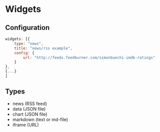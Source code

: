 # Widgets

## Configuration

```javascript
widgets: [{
	type: "news",
	title: "news/rss example",
	config: {
		url: "http://feeds.feedburner.com/simonbuechi-imdb-ratings"
	}
},
{...}
]

```
    
## Types

* news (RSS feed)
* data (JSON file)
* chart (JSON file)
* markdown (text or md-file)
* iframe (URL)